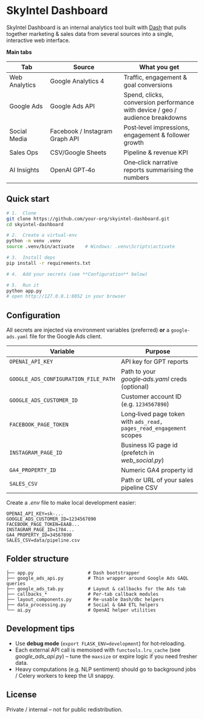 
# SkyIntel Dashboard

SkyIntel Dashboard is an internal analytics tool built with [Dash](https://dash.plotly.com/) that pulls together
marketing & sales data from several sources into a single, interactive web interface.

**Main tabs**

| Tab | Source | What you get |
|-----|--------|--------------|
| Web Analytics | Google Analytics 4 | Traffic, engagement & goal conversions |
| Google Ads | Google Ads API | Spend, clicks, conversion performance with device / geo / audience breakdowns |
| Social Media | Facebook / Instagram Graph API | Post‑level impressions, engagement & follower growth |
| Sales Ops | CSV/Google Sheets | Pipeline & revenue KPI |
| AI Insights | OpenAI GPT‑4o | One‑click narrative reports summarising the numbers |

## Quick start

```bash
# 1.  Clone
git clone https://github.com/your-org/skyintel-dashboard.git
cd skyintel-dashboard

# 2.  Create a virtual‑env
python -m venv .venv
source .venv/bin/activate    # Windows: .venv\Scripts\activate

# 3.  Install deps
pip install -r requirements.txt

# 4.  Add your secrets (see **Configuration** below)

# 5.  Run it
python app.py
# open http://127.0.0.1:8052 in your browser
```

## Configuration

All secrets are injected via environment variables (preferred) **or**
a `google-ads.yaml` file for the Google Ads client.

| Variable | Purpose |
|----------|---------|
| `OPENAI_API_KEY` | API key for GPT reports |
| `GOOGLE_ADS_CONFIGURATION_FILE_PATH` | Path to your *google‑ads.yaml* creds (optional) |
| `GOOGLE_ADS_CUSTOMER_ID` | Customer account ID (e.g. `1234567890`) |
| `FACEBOOK_PAGE_TOKEN` | Long‑lived page token with `ads_read, pages_read_engagement` scopes |
| `INSTAGRAM_PAGE_ID` | Business IG page id (prefetch in *web_social.py*) |
| `GA4_PROPERTY_ID` | Numeric GA4 property id |
| `SALES_CSV` | Path or URL of your sales pipeline CSV |

Create a _.env_ file to make local development easier:

```env
OPENAI_API_KEY=sk-...
GOOGLE_ADS_CUSTOMER_ID=1234567890
FACEBOOK_PAGE_TOKEN=EAAB...
INSTAGRAM_PAGE_ID=1784...
GA4_PROPERTY_ID=34567890
SALES_CSV=data/pipeline.csv
```

## Folder structure

```
├── app.py                    # Dash bootstrapper
├── google_ads_api.py         # Thin wrapper around Google Ads GAQL queries
├── google_ads_tab.py         # Layout & callbacks for the Ads tab
├── callbacks_*               # Per‑tab callback modules
├── layout_components.py      # Re‑usable Dash/dbc helpers
├── data_processing.py        # Social & GA4 ETL helpers
└── ai.py                     # OpenAI helper utilities
```

## Development tips

* Use **debug mode** (`export FLASK_ENV=development`) for hot‑reloading.
* Each external API call is memoised with `functools.lru_cache` (see *google_ads_api.py*) – tune the `maxsize` or expire logic if you need fresher data.
* Heavy computations (e.g. NLP sentiment) should go to background jobs / Celery workers to keep the UI snappy.

## License

Private / internal – not for public redistribution.
